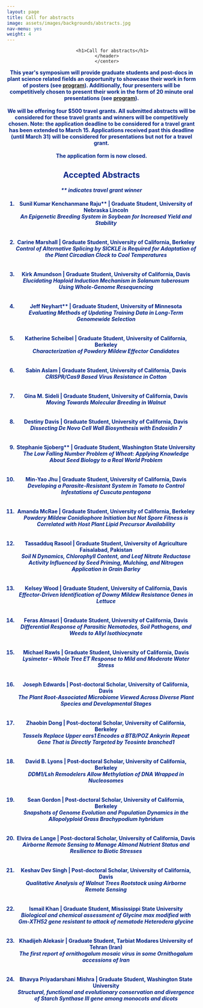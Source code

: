 ```yaml
---
layout: page
title: Call for abstracts
image: assets/images/backgrounds/abstracts.jpg
nav-menu: yes
weight: 4
---
```


<!-- Main -->
<div id="main" class="alt">

<!-- One -->
<section id="one">
	<div class="inner">
		<center>
		<header class="major">

			<h1>Call for abstracts</h1>
		</header>
		</center>

<!-- Content -->
<b style="color:#002285;">This year's symposium will provide <b>graduate students and post-docs in plant science related fields</b> an opportunity to showcase their work in form of <b>posters</b> (see <a href="/program.html">program</a>). Additionally, four presenters will be competitively chosen to present their work in the form of 20 minute <b>oral presentations</b> (see <a href="/program.html">program</a>). 
<br><br>
We will be offering <b>four $500 travel grants</b>. All submitted abstracts will be considered for these travel grants and winners will be competitively chosen. Note: the application deadline to be considered for a travel grant has been extended to <b>March 15</b>. Applications received past this deadline (until <b>March 31</b>) will be considered for presentations but not for a travel grant. 
<br><br>
The application form is now <b>closed</b>.
</p>

<center>
<h1>Accepted Abstracts</h1>
</center>

<h4><i>** indicates travel grant winner</i></h4>
<ol>
<li><b>Sunil Kumar Kenchanmane Raju**<b style="color:#002285;"> | Graduate Student, University of Nebraska Lincoln  <br> <i>
An Epigenetic Breeding System in Soybean for Increased Yield and Stability</i></b></li><br><br>

<li><b>Carine Marshall<b style="color:#002285;"> | Graduate Student, University of California, Berkeley  <br> <i>
Control of Alternative Splicing by SICKLE is Required for Adaptation of the Plant Circadian Clock to Cool
Temperatures</i></b></li><br><br>

<li><b>Kirk Amundson<b style="color:#002285;"> | Graduate Student, University of California, Davis  <br> <i>
Elucidating Haploid Induction Mechanism in Solanum tuberosum Using Whole-Genome Resequencing</i></b></li><br><br>

<li><b>Jeff Neyhart**<b style="color:#002285;"> | Graduate Student, University of Minnesota  <br> <i>
Evaluating Methods of Updating Training Data in Long-Term Genomewide Selection</i></b></li><br><br>

<li><b>Katherine Scheibel<b style="color:#002285;"> | Graduate Student, University of California, Berkeley  <br> <i>
Characterization of Powdery Mildew Effector Candidates</i></b></li><br><br>

<li><b>Sabin Aslam<b style="color:#002285;"> | Graduate Student, University of California, Davis  <br> <i>
CRISPR/Cas9 Based Virus Resistance in Cotton</i></b></li><br><br>

<li><b>Gina M. Sideli<b style="color:#002285;"> | Graduate Student, University of California, Davis  <br> <i>
Moving Towards Molecular Breeding in Walnut</i></b></li><br><br>

<li><b>Destiny Davis<b style="color:#002285;"> | Graduate Student, University of California, Davis  <br> <i>
Dissecting De Novo Cell Wall Biosynthesis with Endosidin 7</i></b></li><br><br>

<li><b>Stephanie Sjoberg**<b style="color:#002285;"> | Graduate Student, Washington State University  <br> <i>
The Low Falling Number Problem of Wheat: Applying Knowledge About Seed Biology to a
Real World Problem</i></b></li><br><br>

<li><b> Min-Yao Jhu<b style="color:#002285;"> | Graduate Student, University of California, Davis  <br> <i>
Developing a Parasite-Resistant System in Tomato to Control Infestations of Cuscuta pentagona</i></b></li><br><br>

<li><b> Amanda McRae<b style="color:#002285;"> | Graduate Student, University of California, Berkeley  <br> <i>
Powdery Mildew Conidiophore Initiation but Not Spore Fitness is Correlated with Host Plant Lipid
Precursor Availability</i></b></li><br><br>

<li><b> Tassadduq Rasool<b style="color:#002285;"> | Graduate Student, University of Agriculture Faisalabad, Pakistan  <br> <i>
Soil N Dynamics, Chlorophyll Content, and Leaf Nitrate Reductase Activity Influenced by Seed Priming,
Mulching, and Nitrogen Application in Grain Barley</i></b></li><br><br>

<li><b> Kelsey Wood<b style="color:#002285;"> | Graduate Student, University of California, Davis  <br> <i>
Effector-Driven Identification of Downy Mildew Resistance Genes in Lettuce</i></b></li><br><br>

<li><b> Feras Almasri<b style="color:#002285;"> | Graduate Student, University of California, Davis  <br> <i>
Differential Response of Parasitic Nematodes, Soil Pathogens, and Weeds to Allyl Isothiocynate</i></b></li><br><br>

<li><b> Michael Rawls<b style="color:#002285;"> | Graduate Student, University of California, Davis  <br> <i>
Lysimeter – Whole Tree ET Response to Mild and Moderate Water Stress</i></b></li><br><br>

<li><b> Joseph Edwards<b style="color:#002285;"> | Post-doctoral Scholar, University of California, Davis  <br> <i>
The Plant Root-Associated Microbiome Viewed Across Diverse Plant Species and Developmental Stages</i></b></li><br><br>

<li><b> Zhaobin Dong<b style="color:#002285;"> | Post-doctoral Scholar, University of California, Berkeley  <br> <i>
Tassels Replace Upper ears1 Encodes a BTB/POZ Ankyrin Repeat Gene That is Directly Targeted by
Teosinte branched1</i></b></li><br><br>

<li><b> David B. Lyons<b style="color:#002285;"> | Post-doctoral Scholar, University of California, Berkeley  <br> <i>
DDM1/Lsh Remodelers Allow Methylation of DNA Wrapped in Nucleosomes</i></b></li><br><br>

<li><b> Sean Gordon<b style="color:#002285;"> | Post-doctoral Scholar, University of California, Berkeley  <br> <i>
Snapshots of Genome Evolution and Population Dynamics in the Allopolyploid Grass
Brachypodium hybridum</i></b></li><br><br>

<li><b> Elvira de Lange<b style="color:#002285;"> | Post-doctoral Scholar, University of California, Davis  <br> <i>
Airborne Remote Sensing to Manage Almond Nutrient Status and Resilience to Biotic Stresses</i></b></li><br><br>

<li><b> Keshav Dev Singh<b style="color:#002285;"> | Post-doctoral Scholar, University of California, Davis  <br> <i>
Qualitative Analysis of Walnut Trees Rootstock using Airborne Remote Sensing</i></b></li><br><br>

<li><b> Ismail Khan<b style="color:#002285;"> | Graduate Student, Mississippi State University  <br> <i>
Biological and chemical assessment of Glycine max modified with Gm-XTH52 gene resistant to attack of nematode Heterodera glycine</i></b></li><br><br>

<li><b> Khadijeh Alekasir<b style="color:#002285;"> | Graduate Student, Tarbiat Modares University of Tehran (Iran)  <br> <i>
The first report of ornithogalum mosaic virus in some Ornithogalum accessions of Iran</i></b></li><br><br>

<li><b> Bhavya Priyadarshani Mishra<b style="color:#002285;"> | Graduate Student, Washington State University  <br> <i>
Structural, functional and evolutionary conservation and divergence of Starch Synthase III gene among monocots and dicots</i></b></li><br><br>

</div>
</section>

</div>
